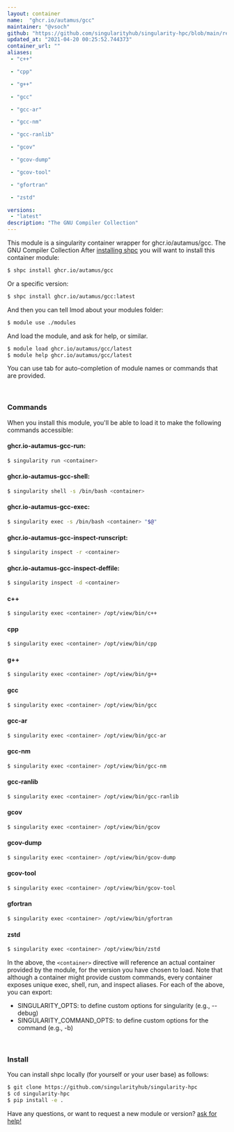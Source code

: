 ```yaml
---
layout: container
name:  "ghcr.io/autamus/gcc"
maintainer: "@vsoch"
github: "https://github.com/singularityhub/singularity-hpc/blob/main/registry/ghcr.io/autamus/gcc/container.yaml"
updated_at: "2021-04-20 00:25:52.744373"
container_url: ""
aliases:
 - "c++"

 - "cpp"

 - "g++"

 - "gcc"

 - "gcc-ar"

 - "gcc-nm"

 - "gcc-ranlib"

 - "gcov"

 - "gcov-dump"

 - "gcov-tool"

 - "gfortran"

 - "zstd"

versions:
 - "latest"
description: "The GNU Compiler Collection"
---
```


This module is a singularity container wrapper for ghcr.io/autamus/gcc.
The GNU Compiler Collection
After [installing shpc](#install) you will want to install this container module:

```bash
$ shpc install ghcr.io/autamus/gcc
```

Or a specific version:

```bash
$ shpc install ghcr.io/autamus/gcc:latest
```

And then you can tell lmod about your modules folder:

```bash
$ module use ./modules
```

And load the module, and ask for help, or similar.

```bash
$ module load ghcr.io/autamus/gcc/latest
$ module help ghcr.io/autamus/gcc/latest
```

You can use tab for auto-completion of module names or commands that are provided.

<br>

### Commands

When you install this module, you'll be able to load it to make the following commands accessible:

#### ghcr.io-autamus-gcc-run:

```bash
$ singularity run <container>
```

#### ghcr.io-autamus-gcc-shell:

```bash
$ singularity shell -s /bin/bash <container>
```

#### ghcr.io-autamus-gcc-exec:

```bash
$ singularity exec -s /bin/bash <container> "$@"
```

#### ghcr.io-autamus-gcc-inspect-runscript:

```bash
$ singularity inspect -r <container>
```

#### ghcr.io-autamus-gcc-inspect-deffile:

```bash
$ singularity inspect -d <container>
```


#### c++
       
```bash
$ singularity exec <container> /opt/view/bin/c++
```


#### cpp
       
```bash
$ singularity exec <container> /opt/view/bin/cpp
```


#### g++
       
```bash
$ singularity exec <container> /opt/view/bin/g++
```


#### gcc
       
```bash
$ singularity exec <container> /opt/view/bin/gcc
```


#### gcc-ar
       
```bash
$ singularity exec <container> /opt/view/bin/gcc-ar
```


#### gcc-nm
       
```bash
$ singularity exec <container> /opt/view/bin/gcc-nm
```


#### gcc-ranlib
       
```bash
$ singularity exec <container> /opt/view/bin/gcc-ranlib
```


#### gcov
       
```bash
$ singularity exec <container> /opt/view/bin/gcov
```


#### gcov-dump
       
```bash
$ singularity exec <container> /opt/view/bin/gcov-dump
```


#### gcov-tool
       
```bash
$ singularity exec <container> /opt/view/bin/gcov-tool
```


#### gfortran
       
```bash
$ singularity exec <container> /opt/view/bin/gfortran
```


#### zstd
       
```bash
$ singularity exec <container> /opt/view/bin/zstd
```



In the above, the `<container>` directive will reference an actual container provided
by the module, for the version you have chosen to load. Note that although a container
might provide custom commands, every container exposes unique exec, shell, run, and
inspect aliases. For each of the above, you can export:

 - SINGULARITY_OPTS: to define custom options for singularity (e.g., --debug)
 - SINGULARITY_COMMAND_OPTS: to define custom options for the command (e.g., -b)

<br>
  
### Install

You can install shpc locally (for yourself or your user base) as follows:

```bash
$ git clone https://github.com/singularityhub/singularity-hpc
$ cd singularity-hpc
$ pip install -e .
```

Have any questions, or want to request a new module or version? [ask for help!](https://github.com/singularityhub/singularity-hpc/issues)